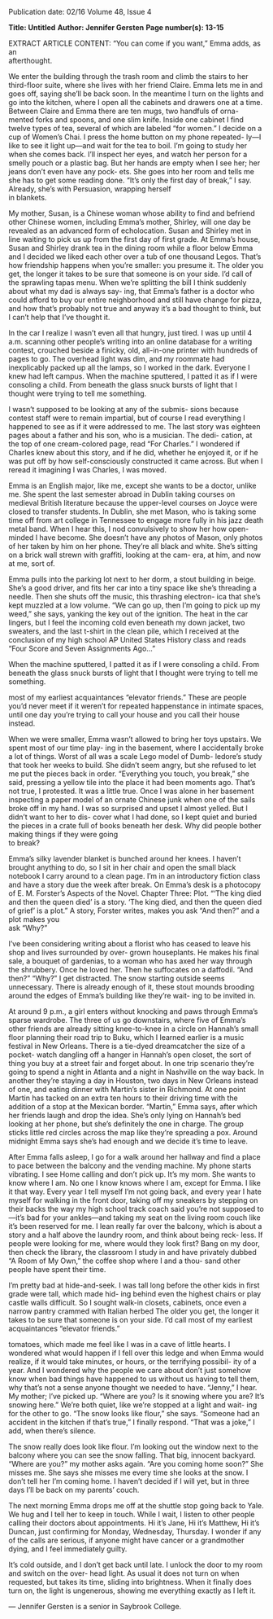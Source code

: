 Publication date: 02/16
Volume 48, Issue 4

**Title: Untitled**
**Author: Jennifer Gersten**
**Page number(s): 13-15**

EXTRACT ARTICLE CONTENT:
“You can come if you want,” Emma adds, as an  
afterthought. 

We enter the building through the trash room and 
climb the stairs to her third-floor suite, where she lives 
with her friend Claire. Emma lets me in and goes off, 
saying she’ll be back soon. In the meantime I turn on 
the lights and go into the kitchen, where I open all 
the cabinets and drawers one at a time. Between Claire 
and Emma there are ten mugs, two handfuls of orna-
mented forks and spoons, and one slim knife. Inside 
one cabinet I find twelve types of tea, several of which 
are labeled “for women.” I decide on a cup of Women’s 
Chai. I press the home button on my phone repeated-
ly—I like to see it light up—and wait for the tea to boil. 
I’m going to study her when she comes back. I’ll 
inspect her eyes, and watch her person for a smelly 
pouch or a plastic bag. But her hands are empty 
when I see her; her jeans don’t even have any pock-
ets. She goes into her room and tells me she has to get 
some reading done. “It’s only the first day of break,” 
I say. Already, she’s with Persuasion, wrapping herself  
in blankets.

My mother, Susan, is a Chinese woman whose ability 
to find and befriend other Chinese women, including 
Emma’s mother, Shirley, will one day be revealed as 
an advanced form of echolocation. Susan and Shirley 
met in line waiting to pick us up from the first day of 
first grade. At Emma’s house, Susan and Shirley drank 
tea in the dining room while a floor below Emma and I 
decided we liked each other over a tub of one thousand 
Legos. That’s how friendship happens when you’re 
smaller: you presume it. The older you get, the longer 
it takes to be sure that someone is on your side. I’d call 
of the sprawling tapas menu. When we’re splitting the 
bill I think suddenly about what my dad is always say-
ing, that Emma’s father is a doctor who could afford 
to buy our entire neighborhood and still have change 
for pizza, and how that’s probably not true and anyway 
it’s a bad thought to think, but I can’t help that I’ve 
thought it.

In the car I realize I wasn’t even all that hungry, just 
tired. I was up until 4 a.m. scanning other people’s 
writing into an online database for a writing contest, 
crouched beside a finicky, old, all-in-one printer with 
hundreds of pages to go. The overhead light was dim, 
and my roommate had inexplicably packed up all the 
lamps, so I worked in the dark. Everyone I knew had 
left campus. When the machine sputtered, I patted it 
as if I were consoling a child. From beneath the glass 
snuck bursts of light that I thought were trying to tell 
me something. 

I wasn’t supposed to be looking at any of the submis-
sions because contest staff were to remain impartial, 
but of course I read everything I happened to see as if it 
were addressed to me. The last story was eighteen pages 
about a father and his son, who is a musician. The dedi-
cation, at the top of one cream-colored page, read “For 
Charles.” I wondered if Charles knew about this story, 
and if he did, whether he enjoyed it, or if he was put off 
by how self-consciously constructed it came across. But 
when I reread it imagining I was Charles, I was moved.

Emma is an English major, like me, except she wants 
to be a doctor, unlike me. She spent the last semester 
abroad in Dublin taking courses on medieval British 
literature because the upper-level courses on Joyce 
were closed to transfer students. In Dublin, she met 
Mason, who is taking some time off from art college in 
Tennessee to engage more fully in his jazz death metal 
band. When I hear this, I nod convulsively to show her 
how open-minded I have become. She doesn’t have 
any photos of Mason, only photos of her taken by him 
on her phone. They’re all black and white. She’s sitting 
on a brick wall strewn with graffiti, looking at the cam-
era, at him, and now at me, sort of.

Emma pulls into the parking lot next to her dorm, 
a stout building in beige. She’s a good driver, and fits 
her car into a tiny space like she’s threading a needle. 
Then she shuts off the music, this thrashing electron-
ica that she’s kept muzzled at a low volume. “We can 
go up, then I’m going to pick up my weed,” she says, 
yanking the key out of the ignition. The heat in the car 
lingers, but I feel the incoming cold even beneath my 
down jacket, two sweaters, and the last t-shirt in the 
clean pile, which I received at the conclusion of my 
high school AP United States History class and reads 
“Four Score and Seven Assignments Ago...” 

When the machine 
sputtered, I patted it 
as if I were consoling 
a child. From beneath 
the glass snuck bursts 
of light that I thought 
were trying to tell me 
something. 


most of my earliest acquaintances “elevator friends.” 
These are people you’d never meet if it weren’t for 
repeated happenstance in intimate spaces, until one 
day you’re trying to call your house and you call their 
house instead.

When we were smaller, Emma wasn’t allowed to 
bring her toys upstairs. We spent most of our time play-
ing in the basement, where I accidentally broke a lot of 
things. Worst of all was a scale Lego model of Dumb-
ledore’s study that took her weeks to build. She didn’t 
seem angry, but she refused to let me put the pieces 
back in order. “Everything you touch, you break,” she 
said, pressing a yellow tile into the place it had been 
moments ago. That’s not true, I protested. It was a little 
true. Once I was alone in her basement inspecting a 
paper model of an ornate Chinese junk when one of 
the sails broke off in my hand. I was so surprised and 
upset I almost yelled. But I didn’t want to her to dis-
cover what I had done, so I kept quiet and buried the 
pieces in a crate full of books beneath her desk. Why 
did people bother making things if they were going  
to break?

Emma’s silky lavender blanket is bunched around 
her knees. I haven’t brought anything to do, so I sit in 
her chair and open the small black notebook I carry 
around to a clean page. I’m in an introductory fiction 
class and have a story due the week after break. On 
Emma’s desk is a photocopy of E. M. Forster’s Aspects 
of the Novel. Chapter Three: Plot. “‘The king died and 
then the queen died’ is a story. ‘The king died, and 
then the queen died of grief’ is a plot.” A story, Forster 
writes, makes you ask “And then?” and a plot makes you  
ask “Why?” 

I’ve been considering writing about a florist who has 
ceased to leave his shop and lives surrounded by over-
grown houseplants. He makes his final sale, a bouquet 
of gardenias, to a woman who has axed her way through 
the shrubbery. Once he loved her. Then he suffocates 
on a daffodil. “And then?” “Why?” I get distracted. 
The snow starting outside seems unnecessary. There 
is already enough of it, these stout mounds brooding 
around the edges of Emma’s building like they’re wait-
ing to be invited in.

At around 9 p.m., a girl enters without knocking and 
paws through Emma’s sparse wardrobe. The three of 
us go downstairs, where five of Emma’s other friends 
are already sitting knee-to-knee in a circle on Hannah’s 
small floor planning their road trip to Buku, which 
I learned earlier is a music festival in New Orleans. 
There is a tie-dyed dreamcatcher the size of a pocket-
watch dangling off a hanger in Hannah’s open closet, 
the sort of thing you buy at a street fair and forget about. 
In one trip scenario they’re going to spend a night 
in Atlanta and a night in Nashville on the way back. 
In another they’re staying a day in Houston, two days 
in New Orleans instead of one, and eating dinner with 
Martin’s sister in Richmond. At one point Martin has 
tacked on an extra ten hours to their driving time with 
the addition of a stop at the Mexican border. “Martin,” 
Emma says, after which her friends laugh and drop 
the idea. She’s only lying on Hannah’s bed looking at 
her phone, but she’s definitely the one in charge. The 
group sticks little red circles across the map like they’re 
spreading a pox. Around midnight Emma says she’s had 
enough and we decide it’s time to leave.

After Emma falls asleep, I go for a walk around her 
hallway and find a place to pace between the balcony 
and the vending machine. My phone starts vibrating. 
I see Home calling and don’t pick up. It’s my mom. 
She wants to know where I am. No one I know knows 
where I am, except for Emma. I like it that way. Every 
year I tell myself I’m not going back, and every year I 
hate myself for walking in the front door, taking off my 
sneakers by stepping on their backs the way my high 
school track coach said you’re not supposed to—it’s 
bad for your ankles—and taking my seat on the living 
room couch like it’s been reserved for me. I lean really 
far over the balcony, which is about a story and a half 
above the laundry room, and think about being reck-
less. If people were looking for me, where would they 
look first? Bang on my door, then check the library, 
the classroom I study in and have privately dubbed “A 
Room of My Own,” the coffee shop where I and a thou-
sand other people have spent their time.

I’m pretty bad at hide-and-seek. I was tall long before 
the other kids in first grade were tall, which made hid-
ing behind even the highest chairs or play castle walls 
difficult. So I sought walk-in closets, cabinets, once 
even a narrow pantry crammed with Italian herbed 
The older you get, the 
longer it takes to be 
sure that someone is 
on your side. I’d call 
most of my earliest 
acquaintances 
“elevator friends.” 

tomatoes, which made me feel like I was in a cave of 
little hearts. I wondered what would happen if I fell 
over this ledge and when Emma would realize, if it 
would take minutes, or hours, or the terrifying possibil-
ity of a year. And I wondered why the people we care 
about don’t just somehow know when bad things have 
happened to us without us having to tell them, why 
that’s not a sense anyone thought we needed to have. 
“Jenny,” I hear. My mother; I’ve picked up. “Where 
are you? Is it snowing where you are? It’s snowing here.” 
We’re both quiet, like we’re stopped at a light and wait-
ing for the other to go. “The snow looks like flour,” she 
says. “Someone had an accident in the kitchen if that’s 
true,” I finally respond. “That was a joke,” I add, when 
there’s silence.

The snow really does look like flour. I’m looking out 
the window next to the balcony where you can see the 
snow falling. That big, innocent backyard. “Where are 
you?” my mother asks again. “Are you coming home 
soon?” She misses me. She says she misses me every 
time she looks at the snow. I don’t tell her I’m coming 
home. I haven’t decided if I will yet, but in three days 
I’ll be back on my parents’ couch. 

The next morning Emma drops me off at the shuttle 
stop going back to Yale. We hug and I tell her to keep 
in touch. While I wait, I listen to other people calling 
their doctors about appointments. Hi it’s Jane, Hi it’s 
Matthew, Hi it’s Duncan, just confirming for Monday, 
Wednesday, Thursday. I wonder if any of the calls are 
serious, if anyone might have cancer or a grandmother 
dying, and I feel immediately guilty. 

It’s cold outside, and I don’t get back until late. I 
unlock the door to my room and switch on the over-
head light. As usual it does not turn on when requested, 
but takes its time, sliding into brightness. When it 
finally does turn on, the light is ungenerous, showing 
me everything exactly as I left it. 	 	

— Jennifer Gersten is a senior 
in Saybrook College.